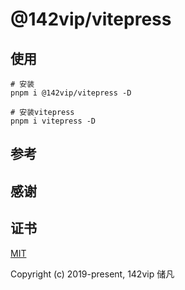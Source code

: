 # @142vip/vitepress

## 使用

```shell
# 安装
pnpm i @142vip/vitepress -D

# 安装vitepress
pnpm i vitepress -D
```

## 参考

## 感谢

## 证书

[MIT](https://opensource.org/license/MIT)

Copyright (c) 2019-present, 142vip 储凡
